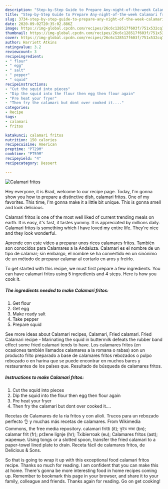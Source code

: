 ```yaml
---
description: "Step-by-Step Guide to Prepare Any-night-of-the-week Calamari fritos"
title: "Step-by-Step Guide to Prepare Any-night-of-the-week Calamari fritos"
slug: 3734-step-by-step-guide-to-prepare-any-night-of-the-week-calamari-fritos
date: 2020-09-02T20:35:02.886Z
image: https://img-global.cpcdn.com/recipes/26c6c128517f603f/751x532cq70/calamari-fritos-recipe-main-photo.jpg
thumbnail: https://img-global.cpcdn.com/recipes/26c6c128517f603f/751x532cq70/calamari-fritos-recipe-main-photo.jpg
cover: https://img-global.cpcdn.com/recipes/26c6c128517f603f/751x532cq70/calamari-fritos-recipe-main-photo.jpg
author: Harriett Atkins
ratingvalue: 3.2
reviewcount: 3
recipeingredient:
- " flour"
- " egg"
- " salt"
- " pepper"
- " squid"
recipeinstructions:
- "Cut the squid into pieces"
- "Dip the squid into the flour then egg then flour again"
- "Pre heat your fryer"
- "Then fry the calamari but dont over cooked it...."
categories:
- Recipe
tags:
- calamari
- fritos

katakunci: calamari fritos 
nutrition: 150 calories
recipecuisine: American
preptime: "PT29M"
cooktime: "PT59M"
recipeyield: "4"
recipecategory: Dessert

---
```



![Calamari fritos](https://img-global.cpcdn.com/recipes/26c6c128517f603f/751x532cq70/calamari-fritos-recipe-main-photo.jpg)

Hey everyone, it is Brad, welcome to our recipe page. Today, I'm gonna show you how to prepare a distinctive dish, calamari fritos. One of my favorites. This time, I'm gonna make it a little bit unique. This is gonna smell and look delicious.

Calamari fritos is one of the most well liked of current trending meals on earth. It is easy, it's fast, it tastes yummy. It is appreciated by millions daily. Calamari fritos is something which I have loved my entire life. They're nice and they look wonderful.

Aprende con este vídeo a preparar unos ricos calamares fritos. También son conocidos para Calamares a la Andaluza. Calamari es el nombre de un tipo de calamar; sin embargo, el nombre se ha convertido en un sinónimo de un método de preparar calamar al cortarlo en aros y freírlo.


To get started with this recipe, we must first prepare a few ingredients. You can have calamari fritos using 5 ingredients and 4 steps. Here is how you cook it.

<!--inarticleads1-->

##### The ingredients needed to make Calamari fritos:

1. Get  flour
1. Get  egg
1. Make ready  salt
1. Take  pepper
1. Prepare  squid


See more ideas about Calamari recipes, Calamari, Fried calamari. Fried Calamari recipe - Marinating the squid in buttermilk defeats the rubber band effect some fried calamari tends to have. Los calamares fritos (en ocasiones también llamados calamares a la romana o rabas) son un producto frito preparado a base de calamares fritos rebozados o pulpo rebozado o en harina que se puede encontrar en muchos bares y restaurantes de los países que. Resultado de búsqueda de calamares fritos. 

<!--inarticleads2-->

##### Instructions to make Calamari fritos:

1. Cut the squid into pieces
1. Dip the squid into the flour then egg then flour again
1. Pre heat your fryer
1. Then fry the calamari but dont over cooked it....


Recetas de Calamares de la ría fritos y con alioli. Trucos para un rebozado perfecto 👌 y muchas más recetas de calamares. From Wikimedia Commons, the free media repository. calamari fritti (it); স্কুইড ভাজা (bn); calamar frit (fr); pržene lignje (hr); Txibierroak (eu); Calamares fritos (ast); жареные. Using tongs or a slotted spoon, transfer the fried calamari to a paper-towel lined plate to drain. Receta fácil de calamares fritos, de Delicious &amp; Sons. 

So that is going to wrap it up with this exceptional food calamari fritos recipe. Thanks so much for reading. I am confident that you can make this at home. There's gonna be more interesting food in home recipes coming up. Remember to bookmark this page in your browser, and share it to your family, colleague and friends. Thanks again for reading. Go on get cooking!
